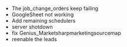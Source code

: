 - The job_change_orders keep failing
- GoogleSheet not working
- Add remaining schedulers
- server shotdown
- fix Genius_Marketsharpmarketingsourcemap
- reenable the leads